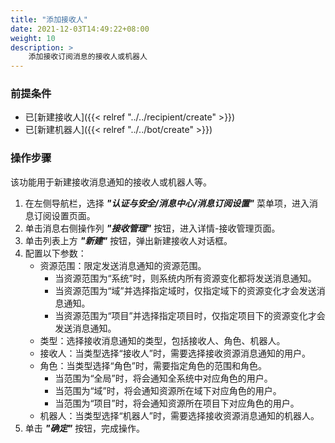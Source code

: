 ```yaml
---
title: "添加接收人"
date: 2021-12-03T14:49:22+08:00
weight: 10
description: >
    添加接收订阅消息的接收人或机器人
---
```


### 前提条件

- 已[新建接收人]({{< relref "../../recipient/create" >}})
- 已[新建机器人]({{< relref "../../bot/create" >}})

### 操作步骤

该功能用于新建接收消息通知的接收人或机器人等。

1. 在左侧导航栏，选择 **_"认证与安全/消息中心/消息订阅设置"_** 菜单项，进入消息订阅设置页面。
2. 单击消息右侧操作列 **_"接收管理"_** 按钮，进入详情-接收管理页面。
2. 单击列表上方 **_"新建"_** 按钮，弹出新建接收人对话框。
3. 配置以下参数：
    - 资源范围：限定发送消息通知的资源范围。
        - 当资源范围为“系统”时，则系统内所有资源变化都将发送消息通知。
        - 当资源范围为“域”并选择指定域时，仅指定域下的资源变化才会发送消息通知。
        - 当资源范围为“项目”并选择指定项目时，仅指定项目下的资源变化才会发送消息通知。
    - 类型：选择接收消息通知的类型，包括接收人、角色、机器人。
    - 接收人：当类型选择“接收人”时，需要选择接收资源消息通知的用户。
    - 角色：当类型选择“角色”时，需要指定角色的范围和角色。
        - 当范围为“全局”时，将会通知全系统中对应角色的用户。
        - 当范围为“域”时，将会通知资源所在域下对应角色的用户。
        - 当范围为“项目”时，将会通知资源所在项目下对应角色的用户。
    - 机器人：当类型选择“机器人”时，需要选择接收资源消息通知的机器人。
4. 单击 **_"确定"_** 按钮，完成操作。